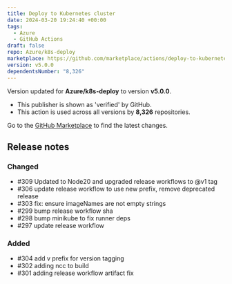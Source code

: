 ```yaml
---
title: Deploy to Kubernetes cluster
date: 2024-03-20 19:24:40 +00:00
tags:
  - Azure
  - GitHub Actions
draft: false
repo: Azure/k8s-deploy
marketplace: https://github.com/marketplace/actions/deploy-to-kubernetes-cluster
version: v5.0.0
dependentsNumber: "8,326"
---
```



Version updated for **Azure/k8s-deploy** to version **v5.0.0**.
- This publisher is shown as 'verified' by GitHub.
- This action is used across all versions by **8,326** repositories.

Go to the [GitHub Marketplace](https://github.com/marketplace/actions/deploy-to-kubernetes-cluster) to find the latest changes.

## Release notes

### Changed

-  #309 Updated to Node20 and upgraded release workflows to @v1 tag
-  #306 update release workflow to use new prefix, remove deprecated release
-  #303 fix: ensure imageNames are not empty strings
-  #299 bump release workflow sha
-  #298 bump minikube to fix runner deps
-  #297 update release workflow

### Added

-  #304 add v prefix for version tagging
-  #302 adding ncc to build
-  #301 adding release workflow artifact fix
